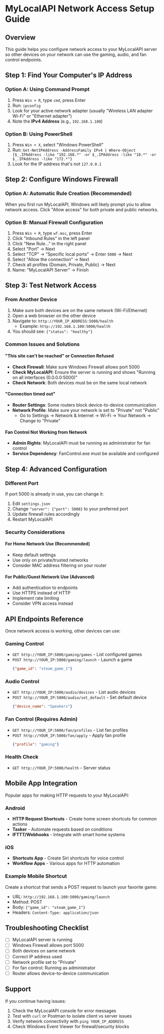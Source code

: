 # MyLocalAPI Network Access Setup Guide

## Overview
This guide helps you configure network access to your MyLocalAPI server so other devices on your network can use the gaming, audio, and fan control endpoints.

## Step 1: Find Your Computer's IP Address

### Option A: Using Command Prompt
1. Press `Win + R`, type `cmd`, press Enter
2. Run: `ipconfig`
3. Look for your active network adapter (usually "Wireless LAN adapter Wi-Fi" or "Ethernet adapter")
4. Note the **IPv4 Address** (e.g., `192.168.1.100`)

### Option B: Using PowerShell
1. Press `Win + X`, select "Windows PowerShell"
2. Run: `Get-NetIPAddress -AddressFamily IPv4 | Where-Object {$_.IPAddress -like "192.168.*" -or $_.IPAddress -like "10.*" -or $_.IPAddress -like "172.*"}`
3. Look for the IP address that's not `127.0.0.1`

## Step 2: Configure Windows Firewall

### Option A: Automatic Rule Creation (Recommended)
When you first run MyLocalAPI, Windows will likely prompt you to allow network access. Click "Allow access" for both private and public networks.

### Option B: Manual Firewall Configuration
1. Press `Win + R`, type `wf.msc`, press Enter
2. Click "Inbound Rules" in the left panel
3. Click "New Rule..." in the right panel
4. Select "Port" → Next
5. Select "TCP" → "Specific local ports" → Enter `5000` → Next
6. Select "Allow the connection" → Next
7. Check all profiles (Domain, Private, Public) → Next
8. Name: "MyLocalAPI Server" → Finish

## Step 3: Test Network Access

### From Another Device
1. Make sure both devices are on the same network (Wi-Fi/Ethernet)
2. Open a web browser on the other device
3. Navigate to: `http://YOUR_IP_ADDRESS:5000/health`
   - Example: `http://192.168.1.100:5000/health`
4. You should see: `{"status": "healthy"}`

### Common Issues and Solutions

#### "This site can't be reached" or Connection Refused
- **Check Firewall**: Make sure Windows Firewall allows port 5000
- **Check MyLocalAPI**: Ensure the server is running and shows "Running on all interfaces (0.0.0.0:5000)"
- **Check Network**: Both devices must be on the same local network

#### "Connection timed out"
- **Router Settings**: Some routers block device-to-device communication
- **Network Profile**: Make sure your network is set to "Private" not "Public"
  - Go to Settings → Network & Internet → Wi-Fi → Your Network → Change to "Private"

#### Fan Control Not Working from Network
- **Admin Rights**: MyLocalAPI must be running as administrator for fan control
- **Service Dependency**: FanControl.exe must be available and configured

## Step 4: Advanced Configuration

### Different Port
If port 5000 is already in use, you can change it:
1. Edit `settings.json`
2. Change `"server": {"port": 5000}` to your preferred port
3. Update firewall rules accordingly
4. Restart MyLocalAPI

### Security Considerations

#### For Home Network Use (Recommended)
- Keep default settings
- Use only on private/trusted networks
- Consider MAC address filtering on your router

#### For Public/Guest Network Use (Advanced)
- Add authentication to endpoints
- Use HTTPS instead of HTTP
- Implement rate limiting
- Consider VPN access instead

## API Endpoints Reference

Once network access is working, other devices can use:

### Gaming Control
- `GET http://YOUR_IP:5000/gaming/games` - List configured games
- `POST http://YOUR_IP:5000/gaming/launch` - Launch a game
  ```json
  {"game_id": "steam_game_1"}
  ```

### Audio Control
- `GET http://YOUR_IP:5000/audio/devices` - List audio devices
- `POST http://YOUR_IP:5000/audio/set_default` - Set default device
  ```json
  {"device_name": "Speakers"}
  ```

### Fan Control (Requires Admin)
- `GET http://YOUR_IP:5000/fan/profiles` - List fan profiles
- `POST http://YOUR_IP:5000/fan/apply` - Apply fan profile
  ```json
  {"profile": "gaming"}
  ```

### Health Check
- `GET http://YOUR_IP:5000/health` - Server status

## Mobile App Integration

Popular apps for making HTTP requests to your MyLocalAPI:

### Android
- **HTTP Request Shortcuts** - Create home screen shortcuts for common actions
- **Tasker** - Automate requests based on conditions
- **IFTTT/Webhooks** - Integrate with smart home systems

### iOS
- **Shortcuts App** - Create Siri shortcuts for voice control
- **Workflow Apps** - Various apps for HTTP automation

### Example Mobile Shortcut
Create a shortcut that sends a POST request to launch your favorite game:
- URL: `http://192.168.1.100:5000/gaming/launch`
- Method: POST
- Body: `{"game_id": "steam_game_1"}`
- Headers: `Content-Type: application/json`

## Troubleshooting Checklist

- [ ] MyLocalAPI server is running
- [ ] Windows Firewall allows port 5000
- [ ] Both devices on same network
- [ ] Correct IP address used
- [ ] Network profile set to "Private"
- [ ] For fan control: Running as administrator
- [ ] Router allows device-to-device communication

## Support

If you continue having issues:
1. Check the MyLocalAPI console for error messages
2. Test with `curl` or Postman to isolate client vs server issues
3. Verify network connectivity with `ping YOUR_IP_ADDRESS`
4. Check Windows Event Viewer for firewall/security blocks